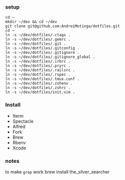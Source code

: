 ### setup

    cd ~
    mkdir ~/dev && cd ~/dev
    git clone git@github.com:AndreiMotinga/dotfiles.git
    cd ~
    ln -s ~/dev/dotfiles/.ctags .
    ln -s ~/dev/dotfiles/.gemrc .
    ln -s ~/dev/dotfiles/.git .
    ln -s ~/dev/dotfiles/.gitconfig .
    ln -s ~/dev/dotfiles/.gitignore .
    ln -s ~/dev/dotfiles/.gitignore_global .
    ln -s ~/dev/dotfiles/.irbrc .
    ln -s ~/dev/dotfiles/.pryrc .
    ln -s ~/dev/dotfiles/.railsrc .
    ln -s ~/dev/dotfiles/.rspec .
    ln -s ~/dev/dotfiles/.tmux.conf .
    ln -s ~/dev/dotfiles/.zshenv .
    ln -s ~/dev/dotfiles/.zshrc .
    ln -s ~/dev/dotfiles/init.vim .


### Install

  * Iterm
  * Spectacle
  * Alfred
  * Fork
  * Brew
  * Rbenv
  * Xcode

### notes
to make `grep` work
    brew install the_silver_searcher
